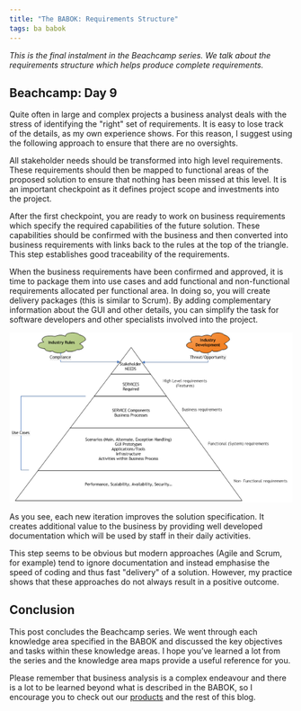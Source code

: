 ```yaml
---
title: "The BABOK: Requirements Structure"
tags: ba babok
---
```


_This is the final instalment in the Beachcamp series. We talk about the requirements structure which helps produce complete requirements._

## Beachcamp: Day 9

Quite often in large and complex projects a business analyst deals with the stress of identifying the "right" set of requirements. It is easy to lose track of the details, as my own experience shows. For this reason, I suggest using the following approach to ensure that there are no oversights.

All stakeholder needs should be transformed into high level requirements. These requirements should then be mapped to functional areas of the proposed solution to ensure that nothing has been missed at this level. It is an important checkpoint as it defines project scope and investments into the project.

After the first checkpoint, you are ready to work on business requirements which specify the required capabilities of the future solution. These capabilities should be confirmed with the business and then converted into business requirements with links back to the rules at the top of the triangle. This step establishes good traceability of the requirements.

When the business requirements have been confirmed and approved, it is time to package them into use cases and add functional and non-functional requirements allocated per functional area. In doing so, you will create delivery packages (this is similar to Scrum). By adding complementary information about the GUI and other details, you can simplify the task for software developers and other specialists involved into the project.

<img src = "/img/requirements-structure.png" /><br/>

As you see, each new iteration improves the solution specification. It creates additional value to the business by providing well developed documentation which will be used by staff in their daily activities.

This step seems to be obvious but modern approaches (Agile and Scrum, for example) tend to ignore documentation and instead emphasise the speed of coding and thus fast "delivery" of a solution. However, my practice shows that these approaches do not always result in a positive outcome.

## Conclusion

This post concludes the Beachcamp series. We went through each knowledge area specified in the BABOK and discussed the key objectives and tasks within these knowledge areas. I hope you’ve learned a lot from the series and the knowledge area maps provide a useful reference for you.

Please remember that business analysis is a complex endeavour and there is a lot to be learned beyond what is described in the BABOK, so I encourage you to check out our [products](http://aoteastudios.com/products "Products") and the rest of this blog.